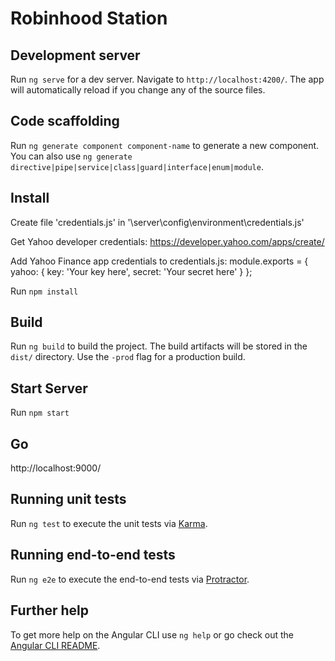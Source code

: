 # Robinhood Station


## Development server

Run `ng serve` for a dev server. Navigate to `http://localhost:4200/`. The app will automatically reload if you change any of the source files.

## Code scaffolding

Run `ng generate component component-name` to generate a new component. You can also use `ng generate directive|pipe|service|class|guard|interface|enum|module`.

## Install
Create file 'credentials.js' in '\server\config\environment\credentials.js'

Get Yahoo developer credentials: https://developer.yahoo.com/apps/create/

Add Yahoo Finance app credentials to credentials.js: 
module.exports = {
    yahoo: {
        key: 'Your key here',
        secret: 'Your secret here'
      } 
};

Run `npm install`

## Build

Run `ng build` to build the project. The build artifacts will be stored in the `dist/` directory. Use the `-prod` flag for a production build.

## Start Server

Run `npm start`

## Go

http://localhost:9000/

## Running unit tests

Run `ng test` to execute the unit tests via [Karma](https://karma-runner.github.io).

## Running end-to-end tests

Run `ng e2e` to execute the end-to-end tests via [Protractor](http://www.protractortest.org/).

## Further help

To get more help on the Angular CLI use `ng help` or go check out the [Angular CLI README](https://github.com/angular/angular-cli/blob/master/README.md).

